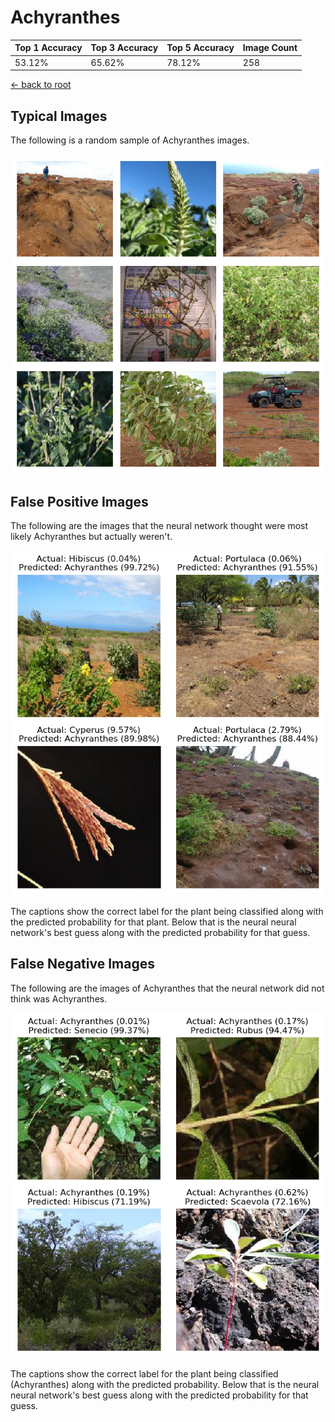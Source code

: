 
# Achyranthes

| Top 1 Accuracy | Top 3 Accuracy | Top 5 Accuracy | Image Count | 
| --- | --- | --- | --- |
| 53.12% | 65.62% | 78.12% | 258 | 

[← back to root](https://github.com/HACC2018/ohia.ai#results)

## Typical Images
The following is a random sample of Achyranthes images.
<p align="center"> <img src="../../../figures/typical/Achyranthes.png?raw=true"> </p>

## False Positive Images
The following are the images that the neural network thought were most likely Achyranthes but actually weren't.  
<p align="center"> <img src="../../../figures/false_positives/Achyranthes.png?raw=true"> </p>
The captions show the correct label for the plant being classified along with the predicted probability for that plant.  Below that is the neural neural network's best guess along with the predicted probability for that guess.

## False Negative Images
The following are the images of Achyranthes that the neural network did not think was Achyranthes.  
<p align="center"> <img src="../../../figures/false_negatives/Achyranthes.png?raw=true"> </p>
The captions show the correct label for the plant being classified (Achyranthes) along with the predicted probability.  Below that is the neural neural network's best guess along with the predicted probability for that guess.
